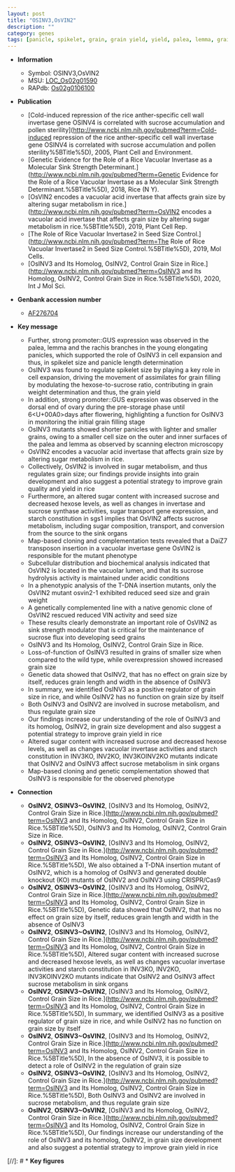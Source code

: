 ```yaml
---
layout: post
title: "OSINV3,OsVIN2"
description: ""
category: genes
tags: [panicle, spikelet, grain, grain yield, yield, palea, lemma, grain filling, grain weight, development, starch, map-based cloning, grain size, sugar, quality, sucrose, grain quality, seed, seed size, grain length]
---
```


* **Information**  
    + Symbol: OSINV3,OsVIN2  
    + MSU: [LOC_Os02g01590](http://rice.uga.edu/cgi-bin/ORF_infopage.cgi?orf=LOC_Os02g01590)  
    + RAPdb: [Os02g0106100](http://rapdb.dna.affrc.go.jp/viewer/gbrowse_details/irgsp1?name=Os02g0106100)  

* **Publication**  
    + [Cold-induced repression of the rice anther-specific cell wall invertase gene OSINV4 is correlated with sucrose accumulation and pollen sterility](http://www.ncbi.nlm.nih.gov/pubmed?term=Cold-induced repression of the rice anther-specific cell wall invertase gene OSINV4 is correlated with sucrose accumulation and pollen sterility%5BTitle%5D), 2005, Plant Cell and Environment.
    + [Genetic Evidence for the Role of a Rice Vacuolar Invertase as a Molecular Sink Strength Determinant.](http://www.ncbi.nlm.nih.gov/pubmed?term=Genetic Evidence for the Role of a Rice Vacuolar Invertase as a Molecular Sink Strength Determinant.%5BTitle%5D), 2018, Rice (N Y).
    + [OsVIN2 encodes a vacuolar acid invertase that affects grain size by altering sugar metabolism in rice.](http://www.ncbi.nlm.nih.gov/pubmed?term=OsVIN2 encodes a vacuolar acid invertase that affects grain size by altering sugar metabolism in rice.%5BTitle%5D), 2019, Plant Cell Rep.
    + [The Role of Rice Vacuolar Invertase2 in Seed Size Control.](http://www.ncbi.nlm.nih.gov/pubmed?term=The Role of Rice Vacuolar Invertase2 in Seed Size Control.%5BTitle%5D), 2019, Mol Cells.
    + [OsINV3 and Its Homolog, OsINV2, Control Grain Size in Rice.](http://www.ncbi.nlm.nih.gov/pubmed?term=OsINV3 and Its Homolog, OsINV2, Control Grain Size in Rice.%5BTitle%5D), 2020, Int J Mol Sci.

* **Genbank accession number**  
    + [AF276704](http://www.ncbi.nlm.nih.gov/nuccore/AF276704)

* **Key message**  
    + Further, strong promoter::GUS expression was observed in the palea, lemma and the rachis branches in the young elongating panicles, which supported the role of OsINV3 in cell expansion and thus, in spikelet size and panicle length determination
    + OsINV3 was found to regulate spikelet size by playing a key role in cell expansion, driving the movement of assimilates for grain filling by modulating the hexose-to-sucrose ratio, contributing in grain weight determination and thus, the grain yield
    + In addition, strong promoter::GUS expression was observed in the dorsal end of ovary during the pre-storage phase until 6<U+00A0>days after flowering, highlighting a function for OsINV3 in monitoring the initial grain filling stage
    + OsINV3 mutants showed shorter panicles with lighter and smaller grains, owing to a smaller cell size on the outer and inner surfaces of the palea and lemma as observed by scanning electron microscopy
    + OsVIN2 encodes a vacuolar acid invertase that affects grain size by altering sugar metabolism in rice.
    + Collectively, OsVIN2 is involved in sugar metabolism, and thus regulates grain size; our findings provide insights into grain development and also suggest a potential strategy to improve grain quality and yield in rice
    + Furthermore, an altered sugar content with increased sucrose and decreased hexose levels, as well as changes in invertase and sucrose synthase activities, sugar transport gene expression, and starch constitution in sgs1 implies that OsVIN2 affects sucrose metabolism, including sugar composition, transport, and conversion from the source to the sink organs
    + Map-based cloning and complementation tests revealed that a DaiZ7 transposon insertion in a vacuolar invertase gene OsVIN2 is responsible for the mutant phenotype
    + Subcellular distribution and biochemical analysis indicated that OsVIN2 is located in the vacuolar lumen, and that its sucrose hydrolysis activity is maintained under acidic conditions
    + In a phenotypic analysis of the T-DNA insertion mutants, only the OsVIN2 mutant osvin2-1 exhibited reduced seed size and grain weight
    + A genetically complemented line with a native genomic clone of OsVIN2 rescued reduced VIN activity and seed size
    + These results clearly demonstrate an important role of OsVIN2 as sink strength modulator that is critical for the maintenance of sucrose flux into developing seed grains
    + OsINV3 and Its Homolog, OsINV2, Control Grain Size in Rice.
    + Loss-of-function of OsINV3 resulted in grains of smaller size when compared to the wild type, while overexpression showed increased grain size
    + Genetic data showed that OsINV2, that has no effect on grain size by itself, reduces grain length and width in the absence of OsINV3
    + In summary, we identified OsINV3 as a positive regulator of grain size in rice, and while OsINV2 has no function on grain size by itself
    + Both OsINV3 and OsINV2 are involved in sucrose metabolism, and thus regulate grain size
    + Our findings increase our understanding of the role of OsINV3 and its homolog, OsINV2, in grain size development and also suggest a potential strategy to improve grain yield in rice
    + Altered sugar content with increased sucrose and decreased hexose levels, as well as changes vacuolar invertase activities and starch constitution in INV3KO, INV2KO, INV3KOINV2KO mutants indicate that OsINV2 and OsINV3 affect sucrose metabolism in sink organs
    + Map-based cloning and genetic complementation showed that OsINV3 is responsible for the observed phenotype

* **Connection**  
    + __OsINV2__, __OSINV3~OsVIN2__, [OsINV3 and Its Homolog, OsINV2, Control Grain Size in Rice.](http://www.ncbi.nlm.nih.gov/pubmed?term=OsINV3 and Its Homolog, OsINV2, Control Grain Size in Rice.%5BTitle%5D), OsINV3 and Its Homolog, OsINV2, Control Grain Size in Rice.
    + __OsINV2__, __OSINV3~OsVIN2__, [OsINV3 and Its Homolog, OsINV2, Control Grain Size in Rice.](http://www.ncbi.nlm.nih.gov/pubmed?term=OsINV3 and Its Homolog, OsINV2, Control Grain Size in Rice.%5BTitle%5D),  We also obtained a T-DNA insertion mutant of OsINV2, which is a homolog of OsINV3 and generated double knockout (KO) mutants of OsINV2 and OsINV3 using CRISPR/Cas9
    + __OsINV2__, __OSINV3~OsVIN2__, [OsINV3 and Its Homolog, OsINV2, Control Grain Size in Rice.](http://www.ncbi.nlm.nih.gov/pubmed?term=OsINV3 and Its Homolog, OsINV2, Control Grain Size in Rice.%5BTitle%5D),  Genetic data showed that OsINV2, that has no effect on grain size by itself, reduces grain length and width in the absence of OsINV3
    + __OsINV2__, __OSINV3~OsVIN2__, [OsINV3 and Its Homolog, OsINV2, Control Grain Size in Rice.](http://www.ncbi.nlm.nih.gov/pubmed?term=OsINV3 and Its Homolog, OsINV2, Control Grain Size in Rice.%5BTitle%5D),  Altered sugar content with increased sucrose and decreased hexose levels, as well as changes vacuolar invertase activities and starch constitution in INV3KO, INV2KO, INV3KOINV2KO mutants indicate that OsINV2 and OsINV3 affect sucrose metabolism in sink organs
    + __OsINV2__, __OSINV3~OsVIN2__, [OsINV3 and Its Homolog, OsINV2, Control Grain Size in Rice.](http://www.ncbi.nlm.nih.gov/pubmed?term=OsINV3 and Its Homolog, OsINV2, Control Grain Size in Rice.%5BTitle%5D),  In summary, we identified OsINV3 as a positive regulator of grain size in rice, and while OsINV2 has no function on grain size by itself
    + __OsINV2__, __OSINV3~OsVIN2__, [OsINV3 and Its Homolog, OsINV2, Control Grain Size in Rice.](http://www.ncbi.nlm.nih.gov/pubmed?term=OsINV3 and Its Homolog, OsINV2, Control Grain Size in Rice.%5BTitle%5D),  In the absence of OsINV3, it is possible to detect a role of OsINV2 in the regulation of grain size
    + __OsINV2__, __OSINV3~OsVIN2__, [OsINV3 and Its Homolog, OsINV2, Control Grain Size in Rice.](http://www.ncbi.nlm.nih.gov/pubmed?term=OsINV3 and Its Homolog, OsINV2, Control Grain Size in Rice.%5BTitle%5D),  Both OsINV3 and OsINV2 are involved in sucrose metabolism, and thus regulate grain size
    + __OsINV2__, __OSINV3~OsVIN2__, [OsINV3 and Its Homolog, OsINV2, Control Grain Size in Rice.](http://www.ncbi.nlm.nih.gov/pubmed?term=OsINV3 and Its Homolog, OsINV2, Control Grain Size in Rice.%5BTitle%5D),  Our findings increase our understanding of the role of OsINV3 and its homolog, OsINV2, in grain size development and also suggest a potential strategy to improve grain yield in rice

[//]: # * **Key figures**  


